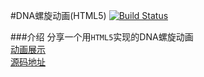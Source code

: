 #DNA螺旋动画(HTML5)
[![Build Status](https://travis-ci.org/garychenming/garychenming.github.io.svg?branch=master)](https://travis-ci.org/garychenming/garychenming.github.io)

###介绍
分享一个用`HTML5`实现的DNA螺旋动画<br/>
[动画展示](http://www.senhaochen.com)<br/>
[源码地址](http://www.html5tricks.com/html5-dna-helix.html)

